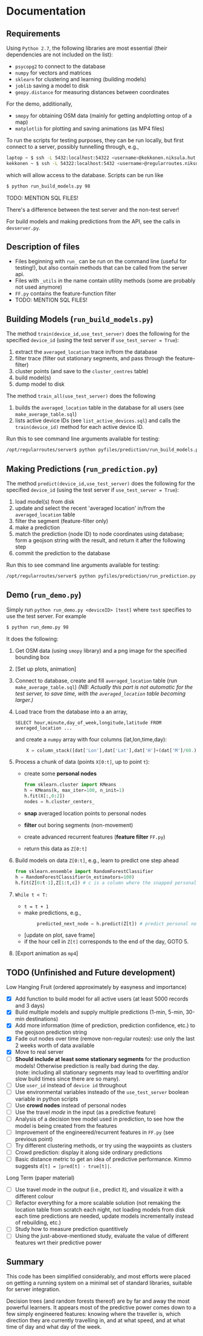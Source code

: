 # Documentation

## Requirements

Using `Python 2.7`, the following libraries are most essential (their dependencies are not included on the list):

* `psycopg2` to connect to the database
* `numpy` for vectors and matrices
* `sklearn` for clustering and learning (building models)
* `joblib` saving a model to disk
* `geopy.distance` for measuring distances between coordinates

For the demo, additionally,

* `smopy` for obtaining OSM data (mainly for getting andplotting ontop of a map)
* `matplotlib` for plotting and saving animations (as MP4 files)

To run the scripts for testing purposes, they can be run locally, but first connect to a server, possibly tunnelling through, e.g., 

```sh
laptop ~ $ ssh -L 5432:localhost:54322 <username>@kekkonen.niksula.hut.fi
kekkonen ~ $ ssh -L 54322:localhost:5432 <username>@regularroutes.niksula.hut.fi
```

which will allow access to the database.  Scripts can be run like
```sh
$ python run_build_models.py 98
```

TODO: MENTION SQL FILES!

There's a difference between the test server and the non-test server!

For build models and making predictions from the API, see the calls in `devserver.py`.


## Description of files

* Files beginning with `run_` can be run on the command line (useful for testing!), but also contain methods that can be called from the server api.
* Files with `_utils` in the name contain utility methods (some are probably not used anymore)
* `FF.py` contains the feature-function filter
* TODO: MENTION SQL FILES!

## Building Models (`run_build_models.py`)

The method `train(device_id,use_test_server)` does the following for the specified `device_id` (using the test server if `use_test_server = True`):

1. extract the `averaged_location` trace in/from the database
2. filter trace (filter out stationary segments, and pass through the feature-filter)
3. cluster points (and save to the `cluster_centres` table)
4. build model(s)
5. dump model to disk

The method `train_all(use_test_server)` does the following

1. builds the `averaged_location` table in the database for all users (see `make_average_table.sql`)
2. lists active device IDs (see `list_active_devices.sql`) and calls the `train(device_id)` method for each active device ID.

Run this to see command line arguments available for testing:
```sh
/opt/regularroutes/server$ python pyfiles/prediction/run_build_models.py 
```

## Making Predictions (`run_prediction.py`)

The method `predict(device_id,use_test_server)` does the following for the specified `device_id` (using the test server if `use_test_server = True`):

1. load model(s) from disk
2. update and select the recent 'averaged location' in/from the `averaged_location` table
3. filter the segment (feature-filter only)
4. make a prediction
5. match the prediction (node ID) to node coordinates using database; form a geojson string with the result, and return it after the following step
6. commit the prediction to the database 

Run this to see command line arguments available for testing:
```sh
/opt/regularroutes/server$ python pyfiles/prediction/run_prediction.py 
```

## Demo (`run_demo.py`)

Simply run `python run_demo.py <deviceID> [test]` where `test` specifies to use the test server. For example

```sh
$ python run_demo.py 98
```

It does the following:

1. Get OSM data (using `smopy` library) and a png image for the specified bounding box
2. [Set up plots, animation]
3. Connect to database, create and fill `averaged_location` table (run `make_average_table.sql`)
    *(NB: Actually this part is not automatic for the test server, to save time, with the `averaged_location` table becoming larger.)*
4. Load trace from the database into a an array, 
	```
	SELECT hour,minute,day_of_week,longitude,latitude FROM averaged_location ...

	```

	and create a `numpy` array with four columns (lat,lon,time,day):
	```python
		X = column_stack([dat['Lon'],dat['Lat'],dat['H']+(dat['M']/60.),dat['DoW']])
	```

5. Process a chunk of data (points `X[0:t]`, up to point `t`):
	* create some **personal nodes**

		```python
		from sklearn.cluster import KMeans
		h = KMeans(k, max_iter=100, n_init=1)
		h.fit(X[:,0:2])
		nodes = h.cluster_centers_
		```
    * **snap** averaged location points to personal nodes
	* **filter** out boring segments (non-movement)
	* create advanced recurrent features (**feature filter** `FF.py`)
	* return this data as `Z[0:t]`	

6. Build models on data `Z[0:t]`, e.g., learn to predict one step ahead

	```python
	from sklearn.ensemble import RandomForestClassifier
	h = RandomForestClassifier(n_estimators=100)
    h.fit(Z[0:t-1],Z[1:t,c]) # c is a column where the snapped personal node ID is stored
	```

7. `While t < T:`
    * `t = t + 1`
	* make predictions, e.g.,
	```python
            predicted_next_node = h.predict(Z[t]) # predict personal node, at time `t+1`
	```
	* [update on plot, save frame]
	* if the hour cell in `Z[t]` corresponds to the end of the day, GOTO 5.
8. [Export animation as `mp4`]

## TODO (Unfinished and Future development)

Low Hanging Fruit (ordered approximately by easyness and importance)

- [x] Add function to build model for all active users (at least 5000 records and 3 days)
- [x] Build multiple models and supply multiple predictions (1-min, 5-min, 30-min destinations)
- [x] Add more information (time of prediction, prediction confidence, etc.) to the geojson prediction string
- [x] Fade out nodes over time (remove non-regular routes): use only the last 2 weeks worth of data available
- [x] Move to real server
- [ ] **Should include at least some stationary segments** for the production models! Otherwise prediction is really bad during the day.						 
		(note: including all stationary segments may lead to overfitting and/or slow build times since there are so many).
- [ ] Use `user_id` instead of `device id` throughout
- [ ] Use environmental variables insteado of the `use_test_server` boolean variable in python scripts
- [ ] Use **crowd nodes** instead of personal nodes
- [ ] Use the travel *mode* in the input (as a predictive feature)
- [ ] Analysis of a decision tree model used in prediction, to see how the model is being created from the features
- [ ] Improvement of the engineered/recurrent features in `FF.py` (see previous point)
- [ ] Try different clustering methods, or try using the waypoints as clusters
- [ ] Crowd prediction: display it along side ordinary predictions
- [ ] Basic distance metric to get an idea of predictive performance. Kimmo suggests `d[t] = |pred[t] - true[t]|`.

Long Term (paper material)

- [ ] Use travel *mode* in the _output_ (i.e., predict it), and visualize it with a different colour
- [ ] Refactor everything for a more scalable solution (not remaking the location table from scratch each night, not loading models from disk each time predictions are needed, update models incrementally instead of rebuilding, etc.)
- [ ] Study how to measure prediction quantitively
- [ ] Using the just-above-mentioned study, evaluate the value of different features wrt their predictive power 

## Summary

This code has been simplified considerably, and most efforts were placed on getting a running system on a minimal set of standard libraries, suitable for server integration. 

Decision trees (and random forests thereof) are by far and away the most powerful learners. It appears most of the predictive power comes down to a few simply engineered features: knowing where the traveller is, which direction they are currently travelling in, and at what speed, and at what time of day and what day of the week.
